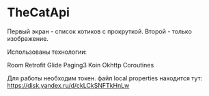 # TheCatApi

Первый экран - список котиков с прокруткой.
Второй - только изображение.

Использованы технологии:

Room
Retrofit
Glide
Paging3
Koin
Okhttp
Coroutines

Для работы необходим токен.
файл local.properties находится тут: https://disk.yandex.ru/d/ckLCkSNFTkHnLw
